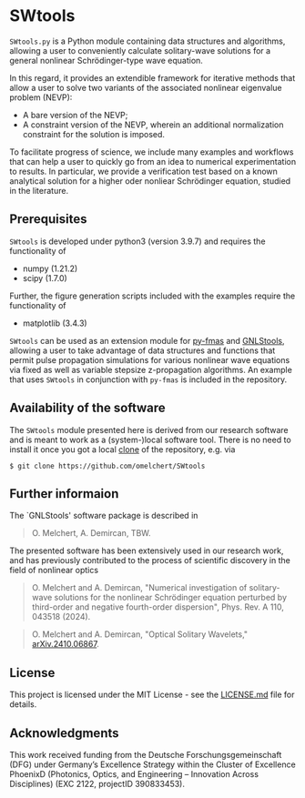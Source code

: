 
# SWtools 

`SWtools.py` is a Python module containing data structures and algorithms,
allowing a user to conveniently calculate solitary-wave solutions for a general
nonlinear Schrödinger-type wave equation.


In this regard, it provides an extendible framework for iterative methods that allow a user
to solve two variants of the associated nonlinear eigenvalue problem (NEVP):

* A bare version of the NEVP;
* A constraint version of the NEVP, wherein an additional normalization constraint for the solution is imposed.


To facilitate progress of science, we include many examples and workflows that
can help a user to quickly go from an idea to numerical experimentation to
results. In particular, we provide a verification test based on a known
analytical solution for a higher oder nonliear Schrödinger equation, studied in
the literature.


## Prerequisites

`SWtools` is developed under python3 (version 3.9.7) and requires the
functionality of 

* numpy (1.21.2)
* scipy (1.7.0)

Further, the figure generation scripts included with the examples require the
functionality of

* matplotlib (3.4.3)

`SWtools` can be used as an extension module for
[py-fmas](https://github.com/omelchert/py-fmas) and
[GNLStools](https://github.com/omelchert/GNLStools.git), allowing a user to
take advantage of data structures and functions that permit pulse propagation
simulations for various nonlinear wave equations via fixed as well as variable
stepsize z-propagation algorithms. An example that uses `SWtools` in
conjunction with `py-fmas` is included in the repository.


## Availability of the software

The `SWtools` module presented here is derived from our research software and
is meant to work as a (system-)local software tool. There is no need to install
it once you got a local
[clone](https://help.github.com/en/github/creating-cloning-and-archiving-repositories/cloning-a-repository)
of the repository, e.g. via

``$ git clone https://github.com/omelchert/SWtools``


## Further informaion

The `GNLStools' software package is described in 

> O. Melchert, A. Demircan, TBW. 

The presented software has been extensively used in our research work, and has
previously contributed to the process of scientific discovery in the field of
nonlinear optics

> O. Melchert and A. Demircan, "Numerical investigation of solitary-wave solutions for the nonlinear Schrödinger equation perturbed by third-order and negative fourth-order dispersion", Phys. Rev. A 110, 043518 (2024). 

> O. Melchert and A. Demircan, "Optical Solitary Wavelets," [arXiv.2410.06867](https://doi.org/10.48550/arXiv.2410.06867).


## License 

This project is licensed under the MIT License - see the
[LICENSE.md](LICENSE.md) file for details.

## Acknowledgments

This work received funding from the Deutsche Forschungsgemeinschaft  (DFG)
under Germany’s Excellence Strategy within the Cluster of Excellence PhoenixD
(Photonics, Optics, and Engineering – Innovation Across Disciplines) (EXC 2122,
projectID 390833453).
